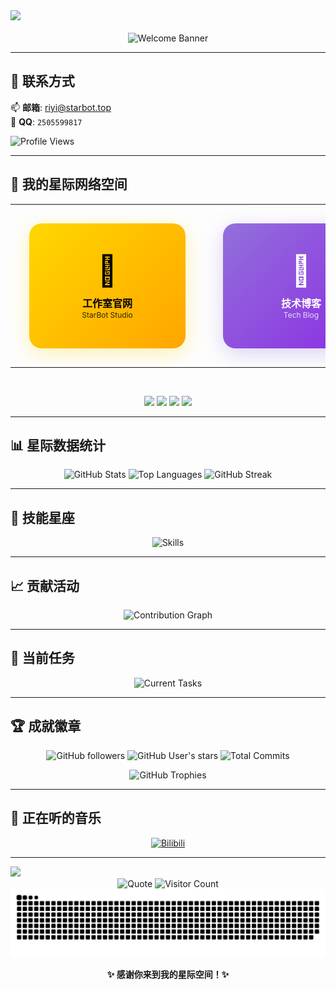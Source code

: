 <!-- 保留精彩的顶部设计 -->
<img src="https://capsule-render.vercel.app/api?type=venom&height=200&text=RIYI-STAR&fontSize=70&color=0:FFD700,50:9370DB,100:DDA0DD&stroke=FFD700&strokeWidth=2&animation=fadeIn&fontAlignY=35&desc=✨%20STAR STADIO%20✨&descAlignY=55&descSize=20" />

<img src="https://user-images.githubusercontent.com/73097560/115834477-dbab4500-a447-11eb-908a-139a6edaec5c.gif" width="100%" height="2" />

<div align="center">

<img src="https://readme-typing-svg.herokuapp.com?font=Orbitron&size=30&duration=3000&pause=1000&color=FFD700&center=true&vCenter=true&multiline=true&width=600&height=100&lines=Welcome+to+my+Github!;🌟+RIYI-STAR+🌟;" alt="Welcome Banner" />

</div>

---

## 💫 联系方式

📫 **邮箱**: [riyi@starbot.top](mailto:riyi@starbot.top)  
🐧 **QQ**: `2505599817`

![Profile Views](https://komarev.com/ghpvc/?username=RIYI-STAR&color=blueviolet&style=for-the-badge&label=VISITORS)

---

## 🚀 我的星际网络空间

<div align="center">

<!-- 圆角卡片式布局 -->
<table>
<tr>
<td align="center" style="padding: 20px;">
<div style="background: linear-gradient(135deg, #FFD700, #FFA500); border-radius: 20px; padding: 25px; margin: 10px; box-shadow: 0 8px 32px rgba(255, 215, 0, 0.3); width: 200px; height: 150px; display: flex; flex-direction: column; justify-content: center; align-items: center;">
<a href="https://starbot.top" style="text-decoration: none; color: black;">
<div style="font-size: 48px; margin-bottom: 10px;">🌟</div>
<div style="font-weight: bold; font-size: 16px;">工作室官网</div>
<div style="font-size: 12px; opacity: 0.8;">StarBot Studio</div>
</a>
</div>
</td>
<td align="center" style="padding: 20px;">
<div style="background: linear-gradient(135deg, #9370DB, #8A2BE2); border-radius: 20px; padding: 25px; margin: 10px; box-shadow: 0 8px 32px rgba(147, 112, 219, 0.3); width: 200px; height: 150px; display: flex; flex-direction: column; justify-content: center; align-items: center;">
<a href="https://blog-riyi.pages.dev" style="text-decoration: none; color: white;">
<div style="font-size: 48px; margin-bottom: 10px;">📝</div>
<div style="font-weight: bold; font-size: 16px;">技术博客</div>
<div style="font-size: 12px; opacity: 0.8;">Tech Blog</div>
</a>
</div>
</td>
<td align="center" style="padding: 20px;">
<div style="background: linear-gradient(135deg, #DDA0DD, #DA70D6); border-radius: 20px; padding: 25px; margin: 10px; box-shadow: 0 8px 32px rgba(221, 160, 221, 0.3); width: 200px; height: 150px; display: flex; flex-direction: column; justify-content: center; align-items: center;">
<a href="https://space.bilibili.com/541864556" style="text-decoration: none; color: black;">
<div style="font-size: 48px; margin-bottom: 10px;">📺</div>
<div style="font-weight: bold; font-size: 16px;">B站空间</div>
<div style="font-size: 12px; opacity: 0.8;">Bilibili Space</div>
</a>
</div>
</td>
</tr>
</table>

<!-- 简洁的快速链接 -->
<br/>
<p>
<a href="https://starbot.top"><img src="https://img.shields.io/badge/🌐-官网-FFD700?style=flat-square&logoColor=black"/></a>
<a href="https://blog-riyi.pages.dev"><img src="https://img.shields.io/badge/📚-博客-9370DB?style=flat-square&logoColor=white"/></a>
<a href="https://space.bilibili.com/541864556"><img src="https://img.shields.io/badge/🎥-B站-DDA0DD?style=flat-square&logoColor=black"/></a>
<a href="mailto:riyi@starbot.top"><img src="https://img.shields.io/badge/📧-邮箱-FF6B6B?style=flat-square&logoColor=white"/></a>
</p>

</div>

---

## 📊 星际数据统计

<div align="center">

<img src="https://github-readme-stats.vercel.app/api?username=RIYI-STAR&show_icons=true&count_private=true&hide_title=true&theme=radical&bg_color=0d1117&title_color=ffd700&text_color=dda0dd&icon_color=9370db&border_color=ffd700" alt="GitHub Stats" />

<img src="https://github-readme-stats.vercel.app/api/top-langs/?username=RIYI-STAR&layout=compact&theme=radical&bg_color=0d1117&title_color=ffd700&text_color=dda0dd&border_color=ffd700" alt="Top Languages" />

<img src="https://github-readme-streak-stats.herokuapp.com/?user=RIYI-STAR&theme=radical&background=0d1117&stroke=ffd700&ring=ffd700&fire=9370db&currStreakNum=dda0dd&sideNums=dda0dd&currStreakLabel=ffd700&sideLabels=ffd700&dates=dda0dd" alt="GitHub Streak" />

</div>

---
## 🌌 技能星座

<div align="center">

<img src="https://skillicons.dev/icons?i=python,java,cpp,js,html,css,docker,git,vscode,minecraft&theme=dark" alt="Skills" />

</div>

---

## 📈 贡献活动

<div align="center">

<img src="https://github-readme-activity-graph.vercel.app/graph?username=RIYI-STAR&bg_color=0d1117&color=ffd700&line=9370db&point=dda0dd&area=true&hide_border=true" alt="Contribution Graph" />

</div>

---

## 🎯 当前任务

<div align="center">

<img src="https://readme-typing-svg.herokuapp.com?font=Fira+Code&size=16&duration=3000&pause=1000&color=DDA0DD&center=true&vCenter=true&width=600&lines=🔭+PMSS-Pro物理模拟系统...;🛸+StarCraftMC服务器...;⭐+为开源宇宙贡献力量...;🌟+STARBOT机器人...;💫+优化代码性能..." alt="Current Tasks" />

</div>

---

## 🏆 成就徽章

<div align="center">

![GitHub followers](https://img.shields.io/github/followers/RIYI-STAR?color=gold&style=for-the-badge)
![GitHub User's stars](https://img.shields.io/github/stars/RIYI-STAR?color=gold&style=for-the-badge)
![Total Commits](https://img.shields.io/badge/Total_Commits-1000+-9370DB?style=for-the-badge)

<img src="https://github-profile-trophy.vercel.app/?username=RIYI-STAR&theme=radical&no-frame=true&no-bg=true&margin-w=4&row=2" alt="GitHub Trophies" />

</div>

---

## 🎵 正在听的音乐

<div align="center">

[![Bilibili](https://img.shields.io/badge/Bilibili-FB7299?style=for-the-badge&logo=bilibili&logoColor=white)](https://space.bilibili.com/541864556)

</div>

---

<!-- 保留精彩的底部设计 -->
<img src="https://capsule-render.vercel.app/api?type=waving&color=gradient&customColorList=20,14,17,12,20&height=150&section=footer&text=Thanks%20for%20visiting!&fontSize=30&fontColor=FFD700&animation=twinkling&fontAlignY=75" />

<div align="center">

<img src="https://readme-typing-svg.herokuapp.com?font=Fira+Code&size=16&duration=4000&pause=2000&color=FFD700&center=true&vCenter=true&width=600&lines=在代码的星海中，每一行都是通往未来的星光;Code+is+poetry,+bugs+are+just+typos;Stay+hungry,+stay+foolish,+keep+coding;The+best+way+to+predict+the+future+is+to+create+it" alt="Quote" />

<img src="https://profile-counter.glitch.me/RIYI-STAR/count.svg" alt="Visitor Count" />

<picture>
  <source media="(prefers-color-scheme: dark)" srcset="https://raw.githubusercontent.com/platane/snk/output/github-contribution-grid-snake-dark.svg">
  <source media="(prefers-color-scheme: light)" srcset="https://raw.githubusercontent.com/platane/snk/output/github-contribution-grid-snake.svg">
  <img alt="github contribution grid snake animation" src="https://raw.githubusercontent.com/platane/snk/output/github-contribution-grid-snake.svg">
</picture>

**✨ 感谢你来到我的星际空间！✨**

</div>